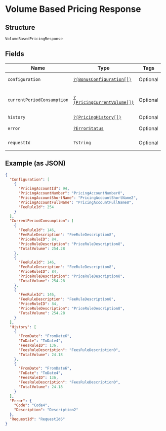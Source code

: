 
# Volume Based Pricing Response

## Structure

`VolumeBasedPricingResponse`

## Fields

| Name | Type | Tags | Description | Getter | Setter |
|  --- | --- | --- | --- | --- | --- |
| `configuration` | [`?(BonusConfiguration[])`](../../doc/models/bonus-configuration.md) | Optional | - | getConfiguration(): ?array | setConfiguration(?array configuration): void |
| `currentPeriodConsumption` | [`?(PricingCurrentVolume[])`](../../doc/models/pricing-current-volume.md) | Optional | - | getCurrentPeriodConsumption(): ?array | setCurrentPeriodConsumption(?array currentPeriodConsumption): void |
| `history` | [`?(PricingHistory[])`](../../doc/models/pricing-history.md) | Optional | - | getHistory(): ?array | setHistory(?array history): void |
| `error` | [`?ErrorStatus`](../../doc/models/error-status.md) | Optional | - | getError(): ?ErrorStatus | setError(?ErrorStatus error): void |
| `requestId` | `?string` | Optional | API Request Id | getRequestId(): ?string | setRequestId(?string requestId): void |

## Example (as JSON)

```json
{
  "Configuration": [
    {
      "PricingAccountId": 94,
      "PricingAccountNumber": "PricingAccountNumber0",
      "PricingAccountShortName": "PricingAccountShortName2",
      "PricingAccountFullName": "PricingAccountFullName8",
      "FeeRuleId": 254
    }
  ],
  "CurrentPeriodConsumption": [
    {
      "FeeRuleId": 146,
      "FeeRuleDescription": "FeeRuleDescription8",
      "PriceRuleID": 84,
      "PriceRuleDescription": "PriceRuleDescription8",
      "TotalVolume": 254.28
    },
    {
      "FeeRuleId": 146,
      "FeeRuleDescription": "FeeRuleDescription8",
      "PriceRuleID": 84,
      "PriceRuleDescription": "PriceRuleDescription8",
      "TotalVolume": 254.28
    },
    {
      "FeeRuleId": 146,
      "FeeRuleDescription": "FeeRuleDescription8",
      "PriceRuleID": 84,
      "PriceRuleDescription": "PriceRuleDescription8",
      "TotalVolume": 254.28
    }
  ],
  "History": [
    {
      "FromDate": "FromDate6",
      "ToDate": "ToDate4",
      "FeesRuleID": 136,
      "FeesRuleDescription": "FeesRuleDescription0",
      "TotalVolume": 24.18
    },
    {
      "FromDate": "FromDate6",
      "ToDate": "ToDate4",
      "FeesRuleID": 136,
      "FeesRuleDescription": "FeesRuleDescription0",
      "TotalVolume": 24.18
    }
  ],
  "Error": {
    "Code": "Code4",
    "Description": "Description2"
  },
  "RequestId": "RequestId6"
}
```

